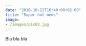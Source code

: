 ```yaml
---
date: "2016-10-22T16:40:08+02:00"
title: "Super hot news"
image:
- /images/pic03.jpg
---
```


Bla bla bla
